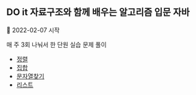 ## DO it 자료구조와 함께 배우는 알고리즘 입문 자바  

📌 2022-02-07 시작  

매 주 3회 나눠서 한 단원 실습 문제 풀이


 * [정렬](./sort.md) 
 * [집합](./set.md)
 * [문자열찾기](./match.md)
 * [리스트](./list.md)
